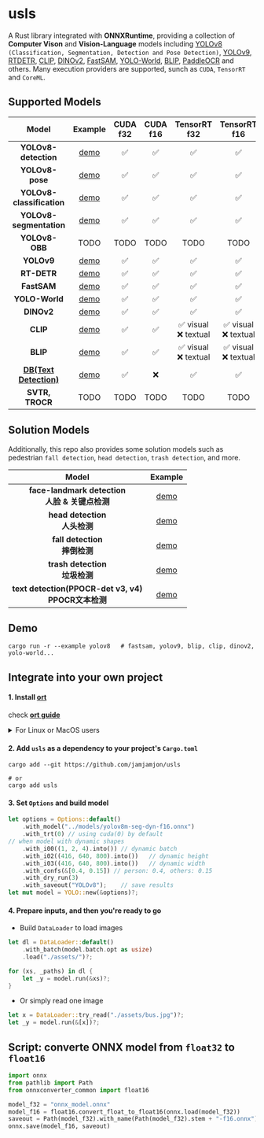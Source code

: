 # usls

A Rust library integrated with **ONNXRuntime**, providing a collection of **Computer Vison** and **Vision-Language** models including [YOLOv8](https://github.com/ultralytics/ultralytics) `(Classification, Segmentation, Detection and Pose Detection)`, [YOLOv9](https://github.com/WongKinYiu/yolov9), [RTDETR](https://arxiv.org/abs/2304.08069), [CLIP](https://github.com/openai/CLIP), [DINOv2](https://github.com/facebookresearch/dinov2), [FastSAM](https://github.com/CASIA-IVA-Lab/FastSAM), [YOLO-World](https://github.com/AILab-CVC/YOLO-World), [BLIP](https://arxiv.org/abs/2201.12086), [PaddleOCR](https://github.com/PaddlePaddle/PaddleOCR) and others. Many execution providers are supported, sunch as `CUDA`, `TensorRT` and `CoreML`.

## Supported Models

|              Model              |         Example         | CUDA<br />f32 | CUDA<br />f16 |     TensorRT<br />f32     |     TensorRT<br />f16     |
| :-----------------------------: | :----------------------: | :-----------: | :-----------: | :------------------------: | :-----------------------: |
|   **YOLOv8-detection**   |   [demo](examples/yolov8)   |      ✅      |      ✅      |             ✅             |            ✅            |
|      **YOLOv8-pose**      |   [demo](examples/yolov8)   |      ✅      |      ✅      |             ✅             |            ✅            |
| **YOLOv8-classification** |   [demo](examples/yolov8)   |      ✅      |      ✅      |             ✅             |            ✅            |
|  **YOLOv8-segmentation**  |   [demo](examples/yolov8)   |      ✅      |      ✅      |             ✅             |            ✅            |
|      **YOLOv8-OBB**      |           TODO           |     TODO     |     TODO     |            TODO            |           TODO           |
|        **YOLOv9**        |   [demo](examples/yolov9)   |      ✅      |      ✅      |             ✅             |            ✅            |
|        **RT-DETR**        |   [demo](examples/rtdetr)   |      ✅      |      ✅      |             ✅             |            ✅            |
|        **FastSAM**        |  [demo](examples/fastsam)  |      ✅      |      ✅      |             ✅             |            ✅            |
|      **YOLO-World**      | [demo](examples/yolo-world) |      ✅      |      ✅      |             ✅             |            ✅            |
|        **DINOv2**        |   [demo](examples/dinov2)   |      ✅      |      ✅      |             ✅             |            ✅            |
|         **CLIP**         |    [demo](examples/clip)    |      ✅      |      ✅      | ✅ visual<br />❌ textual | ✅ visual<br />❌ textual |
|         **BLIP**         |    [demo](examples/blip)    |      ✅      |      ✅      | ✅ visual<br />❌ textual | ✅ visual<br />❌ textual |
|          [**DB(Text Detection)**](https://arxiv.org/abs/1911.08947)          |     [demo](examples/db)     |      ✅      |      ❌      |             ✅             |            ✅            |
|        **SVTR, TROCR**        |           TODO           |     TODO     |     TODO     |            TODO            |           TODO           |

## Solution Models

Additionally, this repo also provides some solution models such as pedestrian `fall detection`, `head detection`, `trash detection`, and more.

|                           Model                           |             Example             |
| :-------------------------------------------------------: | :------------------------------: |
| **face-landmark detection**<br />**人脸 & 关键点检测** |    [demo](examples/yolov8-face)    |
|         **head detection**<br />  **人头检测**         |    [demo](examples/yolov8-head)    |
|         **fall detection**<br />  **摔倒检测**         |  [demo](examples/yolov8-falldown)  |
|         **trash detection**<br />  **垃圾检测**         | [demo](examples/yolov8-plastic-bag) |
| **text detection(PPOCR-det v3, v4)**<br />**PPOCR文本检测** |         [demo](examples/db)         |

## Demo

```
cargo run -r --example yolov8   # fastsam, yolov9, blip, clip, dinov2, yolo-world...
```

## Integrate into your own project

#### 1. Install [ort](https://github.com/pykeio/ort)

check **[ort guide](https://ort.pyke.io/setup/linking)**

<details close>
<summary>For Linux or MacOS users</summary>

- Firstly, download from latest release from [ONNXRuntime Releases](https://github.com/microsoft/onnxruntime/releases)
- Then linking
  ```shell
  export ORT_DYLIB_PATH=/Users/qweasd/Desktop/onnxruntime-osx-arm64-1.17.1/lib/libonnxruntime.1.17.1.dylib
  ```

</details>

#### 2. Add `usls` as a dependency to your project's `Cargo.toml`

```shell
cargo add --git https://github.com/jamjamjon/usls

# or
cargo add usls 
```

#### 3. Set `Options` and build model

```Rust
let options = Options::default()
    .with_model("../models/yolov8m-seg-dyn-f16.onnx")
    .with_trt(0) // using cuda(0) by default
// when model with dynamic shapes
    .with_i00((1, 2, 4).into()) // dynamic batch
    .with_i02((416, 640, 800).into())   // dynamic height
    .with_i03((416, 640, 800).into())   // dynamic width
    .with_confs(&[0.4, 0.15]) // person: 0.4, others: 0.15
    .with_dry_run(3)
    .with_saveout("YOLOv8");    // save results
let mut model = YOLO::new(&options)?;
```

#### 4. Prepare inputs, and then you're ready to go

- Build `DataLoader` to load images

```Rust
let dl = DataLoader::default()
    .with_batch(model.batch.opt as usize)
    .load("./assets/")?;

for (xs, _paths) in dl {
    let _y = model.run(&xs)?;
}
```

- Or simply read one image

```Rust
let x = DataLoader::try_read("./assets/bus.jpg")?;
let _y = model.run(&[x])?;
```

## Script: converte ONNX model from `float32` to `float16`

```python
import onnx
from pathlib import Path
from onnxconverter_common import float16

model_f32 = "onnx_model.onnx"
model_f16 = float16.convert_float_to_float16(onnx.load(model_f32))
saveout = Path(model_f32).with_name(Path(model_f32).stem + "-f16.onnx")
onnx.save(model_f16, saveout)
```

